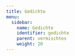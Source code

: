 ```yaml
---
title: Gedichte
menu:
  sidebar:
    name: Gedichte
    identifier: gedichte
    parent: vermischtes
    weight: 20
---
```

